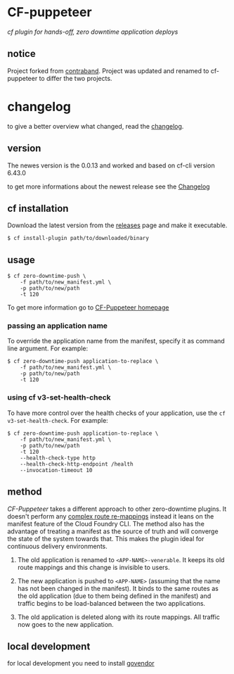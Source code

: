 # CF-puppeteer  


*cf plugin for hands-off, zero downtime application deploys*

## notice

Project forked from [contraband](https://github.com/contraband/autopilot).
Project was updated and renamed to cf-puppeteer to differ the two projects.

# changelog
to give a better overview what changed, read the [changelog](CHANGELOG.md).

## version
The newes version is the 0.0.13 and worked and based on cf-cli version 6.43.0

to get more informations about the newest release see the [Changelog](CHANGELOG.md)

## cf installation

Download the latest version from the [releases][releases] page and make it executable.

```
$ cf install-plugin path/to/downloaded/binary
```

[releases]: https://github.com/happytobi/cf-puppeteer/releases

## usage


```
$ cf zero-downtime-push \
    -f path/to/new_manifest.yml \
    -p path/to/new/path
    -t 120
```

To get more information go to [CF-Puppeteer homepage](cf-puppeteer.happytobi.com)

### passing an application name

To override the application name from the manifest, specify it as command line argument. For example:

```
$ cf zero-downtime-push application-to-replace \
    -f path/to/new_manifest.yml \
    -p path/to/new/path
    -t 120
```

### using cf v3-set-health-check

To have more control over the health checks of your application, use the `cf v3-set-health-check`. For example:

```
$ cf zero-downtime-push application-to-replace \
    -f path/to/new_manifest.yml \
    -p path/to/new/path
    -t 120
	--health-check-type http
	--health-check-http-endpoint /health
	--invocation-timeout 10
```



## method

*CF-Puppeteer* takes a different approach to other zero-downtime plugins. It
doesn't perform any [complex route re-mappings][indiana-jones] instead it leans
on the manifest feature of the Cloud Foundry CLI. The method also has the
advantage of treating a manifest as the source of truth and will converge the
state of the system towards that. This makes the plugin ideal for continuous
delivery environments.

1. The old application is renamed to `<APP-NAME>-venerable`. It keeps its old route
   mappings and this change is invisible to users.

2. The new application is pushed to `<APP-NAME>` (assuming that the name has
   not been changed in the manifest). It binds to the same routes as the old
   application (due to them being defined in the manifest) and traffic begins to
   be load-balanced between the two applications.

3. The old application is deleted along with its route mappings. All traffic
   now goes to the new application.

[indiana-jones]: https://www.youtube.com/watch?v=0gU35Tgtlmg


## local development
for local development you need to install [govendor](https://github.com/kardianos/govendor)